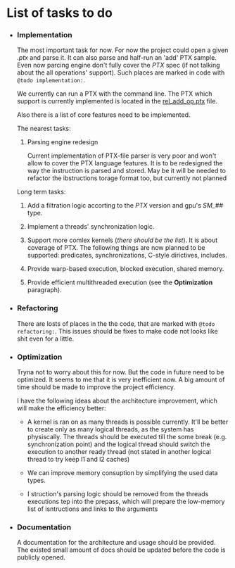 # List of tasks to do


- ### Implementation

    The most important task for now. For now the project could open a given _.ptx_ and parse it. It can also parse and half-run an 'add' PTX sample.
    Even now parcing engine don't fully cover the _PTX_ spec (if not talking about the all operations' support). Such places are marked in code with `@todo implementation:`.

    We currently can run a PTX with the command line. The PTX which support is currently implemented is located in the [rel_add_op.ptx](.\ext\cuda_ptx_samples\rel_add_op.ptx) file.

    Also there is a list of core features need to be implemented.

    The nearest tasks:

    1. Parsing engine redesign

        Current implementation of PTX-file parser is very poor and won't allow to cover the PTX language features. It is to be redesigned the way the instruction is parsed and stored. May be it will be needed to refactor the ibstructions torage format too, but currently not planned

    Long term tasks:

    1. Add a filtration logic accorting to the _PTX_ version and gpu's _SM\_##_ type.

    1. Implement a threads' synchronization logic.

    1. Support more comlex kernels (_there should be the list_). It is about coverage of PTX. The following things are now planned to be supported: predicates, synchronizations, C-style dirictives, includes.

    1. Provide warp-based execution, blocked execution, shared memory.

    1. Provide efficient multithreaded execution (see the **Optimization** paragraph).


- ### Refactoring

    There are losts of places in the the code, that are marked with `@todo refactoring:`. This issues should be fixes to make code not looks like shit even for a little.


- ### Optimization

    Tryna not to worry about this for now. But the code in future need to be optimized. It seems to me that it is very inefficient now. A big amount of time should be made to improve the project efficiency.

    I have the following ideas about the architecture improvement, which will make the efficiency better:

    - A kernel is ran on as many threads is possible currently. It'll be better to create only as many logical threads, as the system has physiscally. The threads should be executed till the some break (e.g. synchronization point) and the logical thread should switch the execution to another ready thread (not stated in another logical thread to try keep l1 and l2 caches)

    - We can improve memory consuption by simplifying the used data types.

    - I struction's parsing logic should be removed from the threads executions tep into the prepass, which will prepare the low-memory list of isntructions and links to the arguments


- ### Documentation

    A documentation for the architecture and usage should be provided. The existed small amount of docs should be updated before the code is publicly opened.